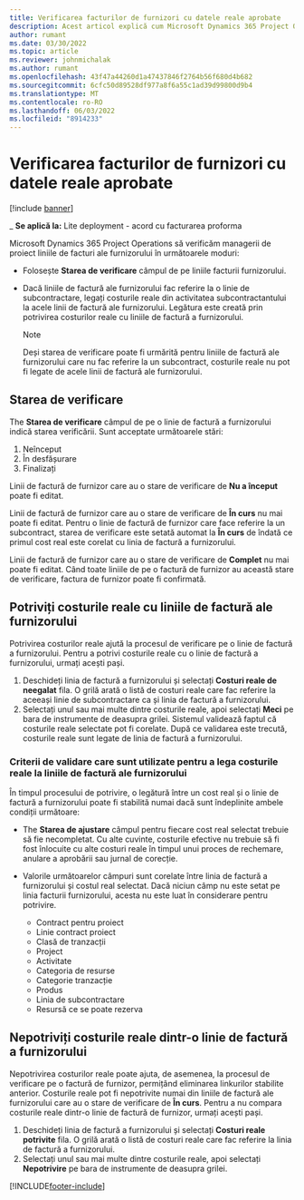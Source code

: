 ```yaml
---
title: Verificarea facturilor de furnizori cu datele reale aprobate
description: Acest articol explică cum Microsoft Dynamics 365 Project Operations Haideți managerii de proiect să verifice facturile furnizorilor cu datele reale care au fost aprobate pe măsură ce antreprenorii au efectuat lucrări și au înregistrat timpul, precum și cheltuielile și materialele care au fost folosite de membrii echipei de proiect.
author: rumant
ms.date: 03/30/2022
ms.topic: article
ms.reviewer: johnmichalak
ms.author: rumant
ms.openlocfilehash: 43f47a44260d1a47437846f2764b56f680d4b682
ms.sourcegitcommit: 6cfc50d89528df977a8f6a55c1ad39d99800d9b4
ms.translationtype: MT
ms.contentlocale: ro-RO
ms.lasthandoff: 06/03/2022
ms.locfileid: "8914233"
---
```

# <a name="verification-of-vendor-invoices-with-approved-actuals"></a>Verificarea facturilor de furnizori cu datele reale aprobate

[!include [banner](../../includes/dataverse-preview.md)]

_ **Se aplică la:** Lite deployment - acord cu facturarea proforma

Microsoft Dynamics 365 Project Operations să verificăm managerii de proiect liniile de facturi ale furnizorului în următoarele moduri:

- Folosește **Starea de verificare** câmpul de pe liniile facturii furnizorului.
- Dacă liniile de factură ale furnizorului fac referire la o linie de subcontractare, legați costurile reale din activitatea subcontractantului la acele linii de factură ale furnizorului. Legătura este creată prin potrivirea costurilor reale cu liniile de factură a furnizorului.

    > [!NOTE]
    > Deși starea de verificare poate fi urmărită pentru liniile de factură ale furnizorului care nu fac referire la un subcontract, costurile reale nu pot fi legate de acele linii de factură ale furnizorului.

## <a name="verification-status"></a>Starea de verificare

The **Starea de verificare** câmpul de pe o linie de factură a furnizorului indică starea verificării. Sunt acceptate următoarele stări:

1. Neînceput
2. În desfășurare
3. Finalizați

Linii de factură de furnizor care au o stare de verificare de **Nu a început** poate fi editat.

Linii de factură de furnizor care au o stare de verificare de **În curs** nu mai poate fi editat. Pentru o linie de factură de furnizor care face referire la un subcontract, starea de verificare este setată automat la **În curs** de îndată ce primul cost real este corelat cu linia de factură a furnizorului.

Linii de factură de furnizor care au o stare de verificare de **Complet** nu mai poate fi editat. Când toate liniile de pe o factură de furnizor au această stare de verificare, factura de furnizor poate fi confirmată.

## <a name="match-cost-actuals-to-vendor-invoice-lines"></a>Potriviți costurile reale cu liniile de factură ale furnizorului

Potrivirea costurilor reale ajută la procesul de verificare pe o linie de factură a furnizorului. Pentru a potrivi costurile reale cu o linie de factură a furnizorului, urmați acești pași.

1. Deschideți linia de factură a furnizorului și selectați **Costuri reale de neegalat** fila. O grilă arată o listă de costuri reale care fac referire la aceeași linie de subcontractare ca și linia de factură a furnizorului.
2. Selectați unul sau mai multe dintre costurile reale, apoi selectați **Meci** pe bara de instrumente de deasupra grilei. Sistemul validează faptul că costurile reale selectate pot fi corelate. După ce validarea este trecută, costurile reale sunt legate de linia de factură a furnizorului.

### <a name="validation-criteria-that-are-used-to-link-cost-actuals-to-vendor-invoice-lines"></a>Criterii de validare care sunt utilizate pentru a lega costurile reale la liniile de factură ale furnizorului

În timpul procesului de potrivire, o legătură între un cost real și o linie de factură a furnizorului poate fi stabilită numai dacă sunt îndeplinite ambele condiții următoare:

- The **Starea de ajustare** câmpul pentru fiecare cost real selectat trebuie să fie necompletat. Cu alte cuvinte, costurile efective nu trebuie să fi fost înlocuite cu alte costuri reale în timpul unui proces de rechemare, anulare a aprobării sau jurnal de corecție.
- Valorile următoarelor câmpuri sunt corelate între linia de factură a furnizorului și costul real selectat. Dacă niciun câmp nu este setat pe linia facturii furnizorului, acesta nu este luat în considerare pentru potrivire.

    - Contract pentru proiect
    - Linie contract proiect
    - Clasă de tranzacții
    - Project
    - Activitate
    - Categoria de resurse
    - Categorie tranzacție
    - Produs
    - Linia de subcontractare
    - Resursă ce se poate rezerva

## <a name="unmatch-cost-actuals-from-a-vendor-invoice-line"></a>Nepotriviți costurile reale dintr-o linie de factură a furnizorului

Nepotrivirea costurilor reale poate ajuta, de asemenea, la procesul de verificare pe o factură de furnizor, permițând eliminarea linkurilor stabilite anterior. Costurile reale pot fi nepotrivite numai din liniile de factură ale furnizorului care au o stare de verificare de **În curs**. Pentru a nu compara costurile reale dintr-o linie de factură de furnizor, urmați acești pași.

1. Deschideți linia de factură a furnizorului și selectați **Costuri reale potrivite** fila. O grilă arată o listă de costuri reale care fac referire la linia de factură a furnizorului.
2. Selectați unul sau mai multe dintre costurile reale, apoi selectați **Nepotrivire** pe bara de instrumente de deasupra grilei.

[!INCLUDE[footer-include](../../includes/footer-banner.md)]
